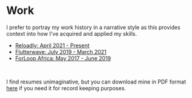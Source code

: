 # Work


I prefer to portray my work history in a narrative style as this provides context into how I've acquired and applied my skills.

- [Reloadly: April 2021 - Present](./reloadly.md) <br>
- [Flutterwave: July 2019 - March 2021](./flutterwave.md) <br>
- [ForLoop Africa: May 2017 - June 2019](./forloopafrica.md)

<br>

I find resumes unimaginative, but you can download mine in PDF format [here](https://drive.google.com/file/d/1cZmQkXAUjZdC_-8MUGgUW0FKKOml7bnV/view?usp=sharing) if you need it for record keeping purposes.